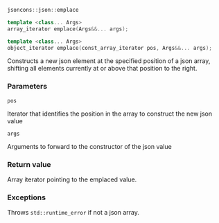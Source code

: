 ```c++
jsoncons::json::emplace

template <class... Args>
array_iterator emplace(Args&&... args);

template <class... Args>
object_iterator emplace(const_array_iterator pos, Args&&... args);
```

Constructs a new json element at the specified position of a json array, shifting all elements currently at or above that position to the right.

### Parameters

    pos
Iterator that identifies the position in the array to construct the new json value

    args
Arguments to forward to the constructor of the json value

### Return value

Array iterator pointing to the emplaced value.

### Exceptions

Throws `std::runtime_error` if not a json array.

